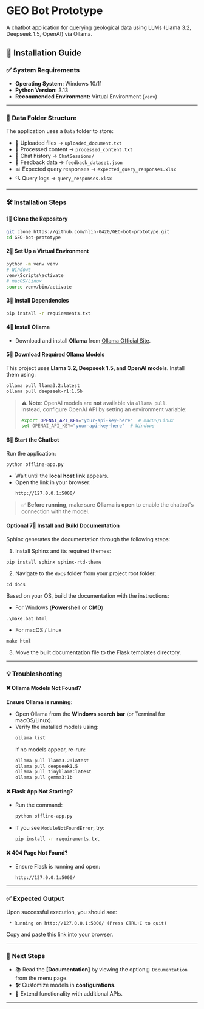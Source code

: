 # GEO Bot Prototype

A chatbot application for querying geological data using LLMs (Llama 3.2, Deepseek 1.5, OpenAI) via Ollama.

## 🚀 Installation Guide

### ✅ System Requirements
- **Operating System:** Windows 10/11
- **Python Version:** 3.13
- **Recommended Environment:** Virtual Environment (`venv`)

---

### 📂 Data Folder Structure
The application uses a `Data` folder to store:
- 📝 Uploaded files → `uploaded_document.txt`
- 📝 Processed content → `processed_content.txt`
- 💬 Chat history → `ChatSessions/`
- 📩 Feedback data → `feedback_dataset.json`
- 📊 Expected query responses → `expected_query_responses.xlsx`
- 🔍 Query logs → `query_responses.xlsx`

---

### 🛠️ Installation Steps

#### **1⃣ Clone the Repository**
```sh
git clone https://github.com/hlin-0420/GEO-bot-prototype.git
cd GEO-bot-prototype
```

#### **2⃣ Set Up a Virtual Environment**
```sh
python -m venv venv
# Windows
venv\Scripts\activate  
# macOS/Linux
source venv/bin/activate
```

#### **3⃣ Install Dependencies**
```sh
pip install -r requirements.txt
```

#### **4⃣ Install Ollama**
- Download and install **Ollama** from [Ollama Official Site](https://ollama.com/download).

#### **5⃣ Download Required Ollama Models**
This project uses **Llama 3.2, Deepseek 1.5, and OpenAI models**. Install them using:
```sh
ollama pull llama3.2:latest
ollama pull deepseek-r1:1.5b
```
> ⚠️ **Note**: OpenAI models are **not** available via `ollama pull`.  
> Instead, configure OpenAI API by setting an environment variable:
> ```sh
> export OPENAI_API_KEY="your-api-key-here"  # macOS/Linux
> set OPENAI_API_KEY="your-api-key-here"  # Windows
> ```

#### **6⃣ Start the Chatbot**
Run the application:
```sh
python offline-app.py
```
- Wait until the **local host link** appears.
- Open the link in your browser:
  ```
  http://127.0.0.1:5000/
  ```

> ✅ **Before running**, make sure **Ollama is open** to enable the chatbot's connection with the model.

####  **Optional 7⃣ Install and Build Documentation**

Sphinx generates the documentation through the following steps:
1. Install Sphinx and its required themes:
```
pip install sphinx sphinx-rtd-theme
```
2. Navigate to the `docs` folder from your project root folder:
```
cd docs
```
Based on your OS, build the documentation with the instructions:

- For Windows (**Powershell** or **CMD**)
```
.\make.bat html
```

- For macOS / Linux
```
make html
```

3. Move the built documentation file to the Flask templates directory. 

---

### 💡 **Troubleshooting**
#### ❌ **Ollama Models Not Found?**
**Ensure Ollama is running**:
- Open Ollama from the **Windows search bar** (or Terminal for macOS/Linux).
- Verify the installed models using:
  ```sh
  ollama list
  ```
  If no models appear, re-run:
  ```sh
  ollama pull llama3.2:latest
  ollama pull deepseek1.5
  ollama pull tinyllama:latest
  ollama pull gemma3:1b
  ```

#### ❌ **Flask App Not Starting?**
- Run the command:
  ```sh
  python offline-app.py
  ```
- If you see `ModuleNotFoundError`, try:
  ```sh
  pip install -r requirements.txt
  ```

#### ❌ **404 Page Not Found?**
- Ensure Flask is running and open:
  ```
  http://127.0.0.1:5000/
  ```

---

### ✅ **Expected Output**
Upon successful execution, you should see:
```
 * Running on http://127.0.0.1:5000/ (Press CTRL+C to quit)
```
Copy and paste this link into your browser.

---

### 🎯 **Next Steps**
- 📚 Read the **[Documentation]** by viewing the option `📖 Documentation` from the menu page.
- 🛠️ Customize models in **configurations**.
- 🚀 Extend functionality with additional APIs.

---
